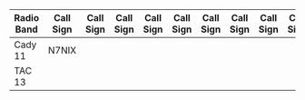   Radio Band  |  Call Sign |  Call Sign | Call Sign  |  Call Sign  | Call Sign  | Call Sign  | Call Sign  | Call Sign  | Call Sign| Call Sign| Call Sign
------------- | ---------- | ------- | ------ | ------ | ------ | ------ | ------ | ------ | ------| ------| ------
Cady 11       |  N7NIX     |         |       |      |      |      |      |      |      |      |      |
TAC 13        |            |         |       |      |      |      |      |      |      |      |      |
